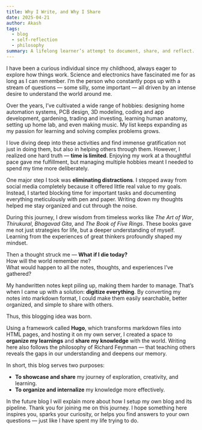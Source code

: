 ```yaml
---
title: Why I Write, and Why I Share
date: 2025-04-21
author: Akash
tags:
  - blog
  - self-reflection
  - philosophy
summary: A lifelong learner’s attempt to document, share, and reflect.
---
```


I have been a curious individual since my childhood, always eager to explore how things work. Science and electronics have fascinated me for as long as I can remember. I’m the person who constantly pops up with a stream of questions — some silly, some important — all driven by an intense desire to understand the world around me.

Over the years, I’ve cultivated a wide range of hobbies: designing home automation systems, PCB design, 3D modeling, coding and app development, gardening, trading and investing, learning human anatomy, setting up home lab, and even making music. My list keeps expanding as my passion for learning and solving complex problems grows.

I love diving deep into these activities and find immense gratification not just in doing them, but also in helping others through them. However, I realized one hard truth — **time is limited**. Enjoying my work at a thoughtful pace gave me fulfillment, but managing multiple hobbies meant I needed to spend my time more deliberately.

One major step I took was **eliminating distractions**. I stepped away from social media completely because it offered little real value to my goals. Instead, I started blocking time for important tasks and documenting everything meticulously with pen and paper. Writing down my thoughts helped me stay organized and cut through the noise.

During this journey, I drew wisdom from timeless works like *The Art of War*, *Thirukural*, *Bhagavad Gita*, and *The Book of Five Rings*. These books gave me not just strategies for life, but a deeper understanding of myself. Learning from the experiences of great thinkers profoundly shaped my mindset.

Then a thought struck me — **What if I die today?**  
How will the world remember me?  
What would happen to all the notes, thoughts, and experiences I’ve gathered?

My handwritten notes kept piling up, making them harder to manage. That’s when I came up with a solution: **digitize everything**. By converting my notes into markdown format, I could make them easily searchable, better organized, and simple to share with others.

Thus, this blogging idea was born.

Using a framework called **Hugo**, which transforms markdown files into HTML pages, and hosting it on my own server, I created a space to **organize my learnings** and **share my knowledge** with the world. Writing here also follows the philosophy of Richard Feynman — that teaching others reveals the gaps in our understanding and deepens our memory.

In short, this blog serves two purposes:
- **To showcase and share** my journey of exploration, creativity, and learning.
- **To organize and internalize** my knowledge more effectively.

In the future blog I will explain more about how I setup my own blog and its pipeline.
Thank you for joining me on this journey. I hope something here inspires you, sparks your curiosity, or helps you find answers to your own questions — just like I have spent my life trying to do.
